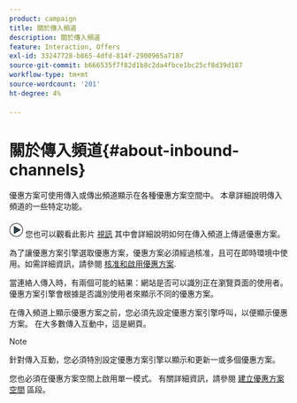 ```yaml
---
product: campaign
title: 關於傳入頻道
description: 關於傳入頻道
feature: Interaction, Offers
exl-id: 33247728-b865-4dfd-814f-2900965a7187
source-git-commit: b666535f7f82d1b8c2da4fbce1bc25cf8d39d187
workflow-type: tm+mt
source-wordcount: '201'
ht-degree: 4%

---
```


# 關於傳入頻道{#about-inbound-channels}



優惠方案可使用傳入或傳出頻道顯示在各種優惠方案空間中。 本章詳細說明傳入頻道的一些特定功能。

![](assets/do-not-localize/how-to-video.png) 您也可以觀看此影片 [視訊](https://helpx.adobe.com/campaign/classic/how-to/deliver-an-offer-on-inbound-channel-in-acv6.html) 其中會詳細說明如何在傳入頻道上傳遞優惠方案。

為了讓優惠方案引擎選取優惠方案，優惠方案必須經過核准，且可在即時環境中使用。如需詳細資訊，請參閱 [核准和啟用優惠方案](../../interaction/using/approving-and-activating-an-offer.md).

當連絡人傳入時，有兩個可能的結果：網站是否可以識別正在瀏覽頁面的使用者。 優惠方案引擎會根據是否識別使用者來顯示不同的優惠方案。

在傳入頻道上顯示優惠方案之前，您必須先設定優惠方案引擎呼叫，以便顯示優惠方案。 在大多數傳入互動中，這是網頁。

>[!NOTE]
>
>針對傳入互動，您必須特別設定優惠方案引擎以顯示和更新一或多個優惠方案。
>
>您也必須在優惠方案空間上啟用單一模式。 有關詳細資訊，請參閱 [建立優惠方案空間](../../interaction/using/creating-offer-spaces.md) 區段。
